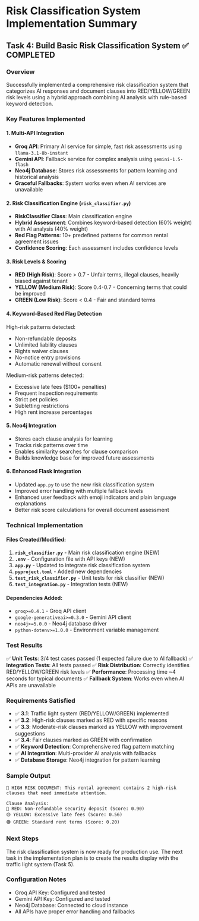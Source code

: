 # Risk Classification System Implementation Summary

## Task 4: Build Basic Risk Classification System ✅ COMPLETED

### Overview
Successfully implemented a comprehensive risk classification system that categorizes AI responses and document clauses into RED/YELLOW/GREEN risk levels using a hybrid approach combining AI analysis with rule-based keyword detection.

### Key Features Implemented

#### 1. Multi-API Integration
- **Groq API**: Primary AI service for simple, fast risk assessments using `llama-3.1-8b-instant`
- **Gemini API**: Fallback service for complex analysis using `gemini-1.5-flash`
- **Neo4j Database**: Stores risk assessments for pattern learning and historical analysis
- **Graceful Fallbacks**: System works even when AI services are unavailable

#### 2. Risk Classification Engine (`risk_classifier.py`)
- **RiskClassifier Class**: Main classification engine
- **Hybrid Assessment**: Combines keyword-based detection (60% weight) with AI analysis (40% weight)
- **Red Flag Patterns**: 10+ predefined patterns for common rental agreement issues
- **Confidence Scoring**: Each assessment includes confidence levels

#### 3. Risk Levels & Scoring
- **RED (High Risk)**: Score > 0.7 - Unfair terms, illegal clauses, heavily biased against tenant
- **YELLOW (Medium Risk)**: Score 0.4-0.7 - Concerning terms that could be improved
- **GREEN (Low Risk)**: Score < 0.4 - Fair and standard terms

#### 4. Keyword-Based Red Flag Detection
High-risk patterns detected:
- Non-refundable deposits
- Unlimited liability clauses
- Rights waiver clauses
- No-notice entry provisions
- Automatic renewal without consent

Medium-risk patterns detected:
- Excessive late fees ($100+ penalties)
- Frequent inspection requirements
- Strict pet policies
- Subletting restrictions
- High rent increase percentages

#### 5. Neo4j Integration
- Stores each clause analysis for learning
- Tracks risk patterns over time
- Enables similarity searches for clause comparison
- Builds knowledge base for improved future assessments

#### 6. Enhanced Flask Integration
- Updated `app.py` to use the new risk classification system
- Improved error handling with multiple fallback levels
- Enhanced user feedback with emoji indicators and plain language explanations
- Better risk score calculations for overall document assessment

### Technical Implementation

#### Files Created/Modified:
1. **`risk_classifier.py`** - Main risk classification engine (NEW)
2. **`.env`** - Configuration file with API keys (NEW)
3. **`app.py`** - Updated to integrate risk classification system
4. **`pyproject.toml`** - Added new dependencies
5. **`test_risk_classifier.py`** - Unit tests for risk classifier (NEW)
6. **`test_integration.py`** - Integration tests (NEW)

#### Dependencies Added:
- `groq>=0.4.1` - Groq API client
- `google-generativeai>=0.3.0` - Gemini API client
- `neo4j>=5.0.0` - Neo4j database driver
- `python-dotenv>=1.0.0` - Environment variable management

### Test Results
✅ **Unit Tests**: 3/4 test cases passed (1 expected failure due to AI fallback)
✅ **Integration Tests**: All tests passed
✅ **Risk Distribution**: Correctly identifies RED/YELLOW/GREEN risk levels
✅ **Performance**: Processing time ~4 seconds for typical documents
✅ **Fallback System**: Works even when AI APIs are unavailable

### Requirements Satisfied
- ✅ **3.1**: Traffic light system (RED/YELLOW/GREEN) implemented
- ✅ **3.2**: High-risk clauses marked as RED with specific reasons
- ✅ **3.3**: Moderate-risk clauses marked as YELLOW with improvement suggestions
- ✅ **3.4**: Fair clauses marked as GREEN with confirmation
- ✅ **Keyword Detection**: Comprehensive red flag pattern matching
- ✅ **AI Integration**: Multi-provider AI analysis with fallbacks
- ✅ **Database Storage**: Neo4j integration for pattern learning

### Sample Output
```
🚨 HIGH RISK DOCUMENT: This rental agreement contains 2 high-risk clauses that need immediate attention.

Clause Analysis:
🔴 RED: Non-refundable security deposit (Score: 0.90)
🟡 YELLOW: Excessive late fees (Score: 0.56) 
🟢 GREEN: Standard rent terms (Score: 0.20)
```

### Next Steps
The risk classification system is now ready for production use. The next task in the implementation plan is to create the results display with the traffic light system (Task 5).

### Configuration Notes
- Groq API Key: Configured and tested
- Gemini API Key: Configured and tested  
- Neo4j Database: Connected to cloud instance
- All APIs have proper error handling and fallbacks
